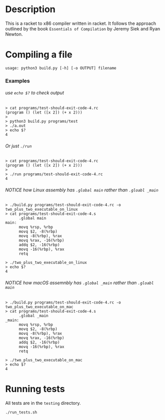# Description
This is a racket to x86 compiler written in racket. It follows the approach outlined by the book `Essentials of Compilation` by Jeremy Siek and Ryan Newton.

# Compiling a file 
```
usage: python3 build.py [-h] [-o OUTPUT] filename
```

### Examples 

###### use `echo $?` to check output
```
> cat programs/test-should-exit-code-4.rc
(program () (let ([x 2]) (+ x 2)))
>
> python3 build.py programs/test
> ./a.out
> echo $?
4
```

###### Or just `./run`
```
> cat programs/test-should-exit-code-4.rc
(program () (let ([x 2]) (+ x 2)))
>
> ./run programs/test-should-exit-code-4.rc
4
```

###### _NOTICE how Linux assembly has `.global main` rather than `.gloabl _main`_
```
> ./build.py programs/test-should-exit-code-4.rc -o two_plus_two_executable_on_linux
> cat programs/test-should-exit-code-4.s
      .global main
main:
      movq %rsp, %rbp
      movq $2, -8(%rbp)
      movq -8(%rbp), %rax
      movq %rax, -16(%rbp)
      addq $2, -16(%rbp)
      movq -16(%rbp), %rax
      retq

> ./two_plus_two_executable_on_linux
> echo $?
4
```

###### _NOTICE how macOS assemnbly has `.global _main` rather than `.gloabl main`_
```
> ./build.py programs/test-should-exit-code-4.rc -o two_plus_two_executable_on_mac
> cat programs/test-should-exit-code-4.s
      .global _main
_main:
      movq %rsp, %rbp
      movq $2, -8(%rbp)
      movq -8(%rbp), %rax
      movq %rax, -16(%rbp)
      addq $2, -16(%rbp)
      movq -16(%rbp), %rax
      retq

> ./two_plus_two_executable_on_mac
> echo $?
4
```

# Running tests
All tests are in the `testing` directory.

```
./run_tests.sh
```
